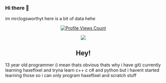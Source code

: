 ### Hi there 👋
im mrclogsworthyt
here is a bit of data hehe
<a href="https://github.com/MrClogsworthYT">
<p align="center">
  <img src="https://komarev.com/ghpvc/?username=MrClogsworthYT" alt="Profile Views Count">
</p>
</a>

<p align="center">
  <img src="https://github-readme-stats.vercel.app/api/?username=MrClogsworthYT&title_color=4F8CC9&text_color=9f9f9f&show_icons=true&bg_color=00000000&hide_border=true&icon_color=4F8CC9&hide_title=true&count_private=true" />
</p>

<h2 align="center">Hey!</h2>

13 year old
programmer (i mean thats obvious thats why i have git)
currently learning haxeflixel and tryna learn c++ c c# and python but i havent started learning those so i can only program haxeflixel and scratch stuff
